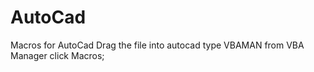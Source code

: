 # AutoCad
Macros for AutoCad
Drag the file into autocad
type VBAMAN from VBA Manager
click Macros; 
